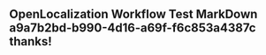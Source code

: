 <properties
ms.topic="hero-topic"
ms.test1="hero-topic"
ms.test2="test"/>

## OpenLocalization Workflow Test MarkDown a9a7b2bd-b990-4d16-a69f-f6c853a4387c thanks!
